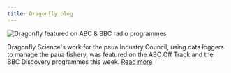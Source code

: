 ```yaml
---
title: Dragonfly blog
---
```



![Dragonfly featured on ABC & BBC radio programmes](/posts/2014-02-14-dragonfly-featured-ABC-and-BBC/sounds-image.jpg)

Dragonfly Science's work for the paua Industry Council, using data loggers to manage the paua fishery,
was featured on the ABC Off Track and the BBC Discovery programmes this week.
[Read more](/posts/2014-02-14-dragonfly-featured-ABC-and-BBC.html)

